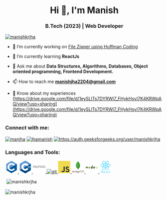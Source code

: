 <h1 align="center">Hi 👋, I'm Manish</h1>
<h3 align="center">B.Tech (2023) | Web Developer</h3>



<p align="left"> <a href="https://github.com/ryo-ma/github-profile-trophy"><img src="https://github-profile-trophy.vercel.app/?username=manishkrjha" alt="manishkrjha" /></a> </p>

- 🔭 I’m currently working on [File Zipper using Huffman Coding](https://github.com/manishkrjha/File-Zipper)

- 🌱 I’m currently learning **ReactJs**

- 💬 Ask me about **Data Structures, Algorithms, Databases, Object oriented programming, Frontend Development.**

- 📫 How to reach me **manishjha2204@gmail.com**

- 📄 Know about my experiences [https://drive.google.com/file/d/1eySLlTs7DYRWI7_FHykHsyI7K4KRWpAQ/view?usp=sharing](https://drive.google.com/file/d/1eySLlTs7DYRWI7_FHykHsyI7K4KRWpAQ/view?usp=sharing)

<h3 align="left">Connect with me:</h3>
<p align="left">
<a href="https://linkedin.com/in/manjha" target="blank"><img align="center" src="https://raw.githubusercontent.com/rahuldkjain/github-profile-readme-generator/master/src/images/icons/Social/linked-in-alt.svg" alt="manjha" height="30" width="40" /></a>
<a href="https://www.leetcode.com/jhamanish" target="blank"><img align="center" src="https://raw.githubusercontent.com/rahuldkjain/github-profile-readme-generator/master/src/images/icons/Social/leet-code.svg" alt="jhamanish" height="30" width="40" /></a>
<a href="https://auth.geeksforgeeks.org/user/https://auth.geeksforgeeks.org/user/manishkrjha" target="blank"><img align="center" src="https://raw.githubusercontent.com/rahuldkjain/github-profile-readme-generator/master/src/images/icons/Social/geeks-for-geeks.svg" alt="https://auth.geeksforgeeks.org/user/manishkrjha" height="30" width="40" /></a>
</p>

<h3 align="left">Languages and Tools:</h3>
<p align="left"> <a href="https://www.cprogramming.com/" target="_blank" rel="noreferrer"> <img src="https://raw.githubusercontent.com/devicons/devicon/master/icons/c/c-original.svg" alt="c" width="40" height="40"/> </a> <a href="https://www.w3schools.com/cpp/" target="_blank" rel="noreferrer"> <img src="https://raw.githubusercontent.com/devicons/devicon/master/icons/cplusplus/cplusplus-original.svg" alt="cplusplus" width="40" height="40"/> </a> <a href="https://expressjs.com" target="_blank" rel="noreferrer"> <img src="https://raw.githubusercontent.com/devicons/devicon/master/icons/express/express-original-wordmark.svg" alt="express" width="40" height="40"/> </a> <a href="https://git-scm.com/" target="_blank" rel="noreferrer"> <img src="https://www.vectorlogo.zone/logos/git-scm/git-scm-icon.svg" alt="git" width="40" height="40"/> </a> <a href="https://developer.mozilla.org/en-US/docs/Web/JavaScript" target="_blank" rel="noreferrer"> <img src="https://raw.githubusercontent.com/devicons/devicon/master/icons/javascript/javascript-original.svg" alt="javascript" width="40" height="40"/> </a> <a href="https://www.mongodb.com/" target="_blank" rel="noreferrer"> <img src="https://raw.githubusercontent.com/devicons/devicon/master/icons/mongodb/mongodb-original-wordmark.svg" alt="mongodb" width="40" height="40"/> </a> <a href="https://nodejs.org" target="_blank" rel="noreferrer"> <img src="https://raw.githubusercontent.com/devicons/devicon/master/icons/nodejs/nodejs-original-wordmark.svg" alt="nodejs" width="40" height="40"/> </a> <a href="https://reactjs.org/" target="_blank" rel="noreferrer"> <img src="https://raw.githubusercontent.com/devicons/devicon/master/icons/react/react-original-wordmark.svg" alt="react" width="40" height="40"/> </a> </p>

<p>&nbsp;<img align="center" src="https://github-readme-stats.vercel.app/api?username=manishkrjha&show_icons=true&locale=en" alt="manishkrjha" /></p>

<p><img align="center" src="https://github-readme-streak-stats.herokuapp.com/?user=manishkrjha&" alt="manishkrjha" /></p>
